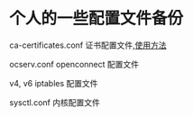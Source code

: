 # 个人的一些配置文件备份

ca-certificates.conf 	证书配置文件,[使用方法](https://manpages.debian.org/stretch/ca-certificates/update-ca-certificates.8.en.html)

ocserv.conf		openconnect 配置文件
	
v4, v6			iptables 配置文件

sysctl.conf		内核配置文件
